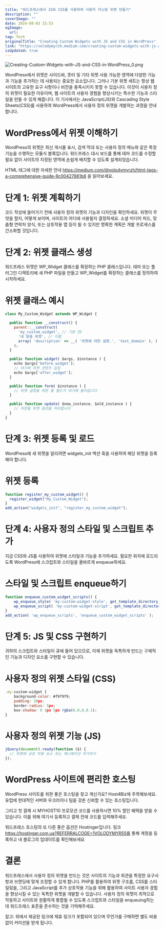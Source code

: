 ```yaml
---
title: "워드프레스에서 JS와 CSS를 사용하여 사용자 커스텀 위젯 만들기"
description: ""
coverImage: ""
date: 2024-08-03 15:53
ogImage: 
  url: 
tag: Tech
originalTitle: "Creating Custom Widgets with JS and CSS in WordPress"
link: "https://volodymyrzh.medium.com/creating-custom-widgets-with-js-and-css-in-wordpress-50aa5bf43817"
isUpdated: true
---
```






![Creating-Custom-Widgets-with-JS-and-CSS-in-WordPress_0.png](/assets/img/Creating-Custom-Widgets-with-JS-and-CSS-in-WordPress_0.png)

WordPress에서 위젯은 사이드바, 풋터 및 기타 위젯 사용 가능한 영역에 다양한 기능과 기능을 추가하는 데 사용되는 중요한 요소입니다. 그러나 기본 위젯 세트는 항상 웹 사이트의 고유한 요구 사항이나 비전을 충족시키지 못할 수 있습니다. 이것이 사용자 정의 위젯이 필요한 이유이며, 웹 사이트의 사용자 경험을 향상시키는 특수한 기능과 스타일을 만들 수 있게 해줍니다. 이 기사에서는 JavaScript(JS)와 Cascading Style Sheets(CSS)를 사용하여 WordPress에서 사용자 정의 위젯을 개발하는 과정을 안내합니다.

# WordPress에서 위젯 이해하기

WordPress의 위젯은 최신 게시물 표시, 검색 막대 또는 사용자 정의 메뉴와 같은 특정 기능을 수행하는 모듈식 블록입니다. 워드프레스 대시 보드를 통해 테마 코드를 수정할 필요 없이 사이트의 지정된 영역에 손쉽게 배치할 수 있도록 설계되었습니다.

<div class="content-ad"></div>

HTML 태그에 대한 자세한 안내 https://medium.com/@volodymyrzh/html-tags-a-comprehensive-guide-9c00427861b8 을 읽어보세요.

# 단계 1: 위젯 계획하기

코드 작성에 들어가기 전에 사용자 정의 위젯의 기능과 디자인을 확인하세요. 위젯이 무엇을 할지, 어떻게 보이며, 사이트의 어디에 사용될지 결정하세요. 소셜 미디어 피드, 맞춤형 연락처 양식, 또는 상호작용 맵 등이 될 수 있지만 명확한 계획은 개발 프로세스를 간소화할 것입니다.

# 단계 2: 위젯 클래스 생성

<div class="content-ad"></div>

워드프레스 위젯은 WP_Widget 클래스를 확장하는 PHP 클래스입니다. 테마 또는 플러그인 디렉토리에 새 PHP 파일을 만들고 WP_Widget를 확장하는 클래스를 정의하여 시작하세요.

# 위젯 클래스 예시

```js
class My_Custom_Widget extends WP_Widget {

  public function __construct() {
    parent::__construct(
      'my_custom_widget', // 기본 ID
      '내 맞춤 위젯', // 이름
      array( 'description' => __( '위젯에 대한 설명.', 'text_domain' ), ) // 인수
    );
  }

  public function widget( $args, $instance ) {
    echo $args['before_widget'];
    // 여기에 위젯 콘텐츠 삽입
    echo $args['after_widget'];
  }

  public function form( $instance ) {
    // 위젯 설정을 위한 폼 필드가 여기에 들어갑니다
  }

  public function update( $new_instance, $old_instance ) {
    // 저장될 위젯 옵션을 처리합니다
  }
}
```

# 단계 3: 위젯 등록 및 로드

<div class="content-ad"></div>

WordPress에 새 위젯을 알리려면 widgets_init 액션 훅을 사용하여 해당 위젯을 등록해야 합니다.

# 위젯 등록

```js
function register_my_custom_widget() {
  register_widget("My_Custom_Widget");
}
add_action("widgets_init", "register_my_custom_widget");
```

# 단계 4: 사용자 정의 스타일 및 스크립트 추가

<div class="content-ad"></div>

지금 CSS와 JS를 사용하여 위젯에 스타일과 기능을 추가하세요. 필요한 위치에 로드되도록 WordPress에 스크립트와 스타일을 올바르게 enqueue하세요.

# 스타일 및 스크립트 enqueue하기

```js
function enqueue_custom_widget_scripts() {
    wp_enqueue_style( 'my-custom-widget-style', get_template_directory_uri() . '/css/custom-widget-style.css' );
    wp_enqueue_script( 'my-custom-widget-script', get_template_directory_uri() . '/js/custom-widget-script.js', array( 'jquery' ), false, true );
}
add_action( 'wp_enqueue_scripts', 'enqueue_custom_widget_scripts' );
```

# 단계 5: JS 및 CSS 구현하기

<div class="content-ad"></div>

귀하의 스크립트와 스타일이 큐에 들어 있으므로, 이제 위젯을 독특하게 만드는 구체적인 기능과 디자인 요소를 구현할 수 있습니다.

# 사용자 정의 위젯 스타일 (CSS)

```js
.my-custom-widget {
    background-color: #f9f9f9;
    padding: 20px;
    border-radius: 5px;
    box-shadow: 0 2px 5px rgba(0,0,0,0.1);
}
```

# 사용자 정의 위젯 기능 (JS)

<div class="content-ad"></div>

```js
jQuery(document).ready(function ($) {
  // 위젯에 상호 작용 요소 또는 애니메이션 추가하기
});
```

# WordPress 사이트에 편리한 호스팅

WordPress 사이트를 위한 좋은 호스팅을 찾고 계신가요? Host4Biz에 주목해보세요. 유럽에 현대적인 서버와 우크라이나 팀을 갖춘 신뢰할 수 있는 호스팅입니다.

그리고 첫 결제 시 MYHOST10 프로모션 코드를 사용하시면 10% 할인 혜택을 받을 수 있습니다. 이를 위해 여기서 등록하고 결제 전에 코드를 입력해주세요.

<div class="content-ad"></div>

워드프레스 호스팅의 또 다른 좋은 옵션은 Hostinger입니다. 링크 https://hostinger.com.ua?REFERRALCODE=1VOLODYMYR55를 통해 계정을 등록하고 내 블로그의 업데이트를 확인해보세요

# 결론

워드프레스에서 사용자 정의 위젯을 만드는 것은 사이트의 기능과 외관을 특정한 요구사항과 브랜딩에 맞게 조정할 수 있게 합니다. PHP를 활용하여 위젯 구조를, CSS를 스타일링을, 그리고 JavaScript를 추가 상호작용 기능을 위해 활용하여 사이트 사용자 경험을 향상시킬 수 있는 독특한 위젯을 개발할 수 있습니다. 사용자 정의 위젯이 최적으로 작동하고 사이트와 원활하게 통합될 수 있도록 스크립트와 스타일을 enqueuing하는 데 워드프레스 표준을 준수하는 것을 기억해주세요.

참고: 위에서 제공된 링크에 제휴 링크가 포함되어 있으며 무언가를 구매하면 별도 비용 없이 커미션을 받게 됩니다.
